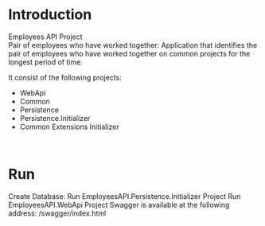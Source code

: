 # Introduction 
Employees API Project
<br>
Pair of employees who have worked together:
Application that identifies the pair of employees who have worked 
together on common projects for the longest period of time.

It consist of the following projects:

 - WebApi
 - Common
 - Persistence
 - Persistence.Initializer
 - Common Extensions Initializer

<br>

# Run
Create Database: Run EmployeesAPI.Persistence.Initializer Project
Run EmployeesAPI.WebApi Project
Swagger is available at the following address: /swagger/index.html
